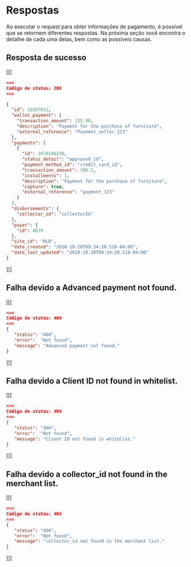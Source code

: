 # Respostas

Ao executar o request para obter informações de pagamento, é possível que se retornem diferentes respostas. Na próxima seção você encontra o detalhe de cada uma delas, bem como as possíveis causas.

## Resposta de sucesso 

[[[
```Json
===
Código de status: 200
===

{
  "id": 10267812,
  "wallet_payment": {
    "transaction_amount": 125.98,
    "description": "Payment for the purchase of furniture",
    "external_reference": "Payment_seller_123"
  },
  "payments": [
    {
      "id": 3870106238,
      "status_detail": "approved_id",
      "payment_method_id": "credit_card_id",
      "transaction_amount": 700.5,
      "installments": 1,
      "description": "Payment for the purchase of furniture",
      "capture": true,
      "external_reference": "payment_123"
    }
  ],
  "disbursements": {
    "collector_id": "collectorId"
  },
  "payer": {
    "id": 8879
  },
  "site_id": "MLB",
  "date_created": "2018-10-20T09:34:20.518-04:00",
  "date_last_updated": "2018-10-20T09:34:20.518-04:00"
}

```
]]]


## Falha devido a Advanced payment not found.

[[[
```Json
===
Código de status: 404
===
{
   "status": "404",
   "error":  "Not found",
   "message": "Advanced payment not found."
}

```
]]]


## Falha devido a Client ID not found in whitelist.

[[[
```Json
===
Código de status: 404
===
{
   "status": "404",
   "error":  "Not found",
   "message": "Client ID not found in whitelist."
}

```
]]]


## Falha devido a collector_id not found in the merchant list.

[[[
```Json
===
Código de status: 404
===
{
   "status": "404",
   "error":  "Not found",
   "message": "collector_id not found in the merchant list."
}

```
]]]
